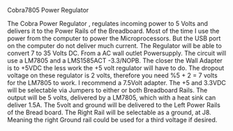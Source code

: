 Cobra7805 Power Regulator

The Cobra Power Regulator , regulates incoming power to 5 Volts and delivers it to the Power Rails of the Breadboard.
Most of the time I use the power from the computer to power the Microprocessors. But the USB port on the computer 
do not deliver much current. The Regulator will be able to convert 7 to 35 Volts DC. From a AC wall outlet Powersupply. 
The circuit will use a LM7805 and a LMS1585ACT -3.3/NOPB. The closer the Wall Adapter is to +5VDC the less work the 
+5 volt regulator will have to do. The dropout voltage on these regulator is 2 volts, therefore you need %5 + 2 = 7 volts 
for the LM7805 to work. I recommend a 7.5Volt adapter. The +5 and 3.3VDC will be selectable via Jumpers to either or 
both Breadboard Rails. The output will be 5 volts, delivered by a LM7805, which with a heat sink can deliver 1.5A. 
The 5volt and ground will be delivered to the Left Power Rails of the Bread board. The Right Rail will be selectable 
as a ground, at J8. Meaning the right Ground rail could be used for a third voltage if desired.
